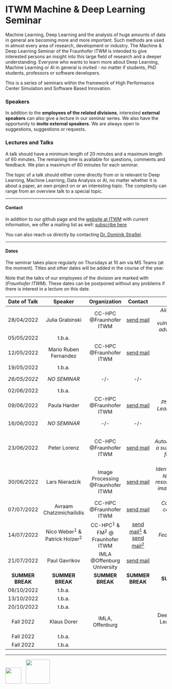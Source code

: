 # ITWM Machine & Deep Learning Seminar

Machine Learning, Deep Learning and the analysis of huge amounts of data in general are becoming more and more important. Such methods are used in almost every area of research, development or industry. The Machine & Deep Learning Seminar of the Fraunhofer ITWM is intended to give interested persons an insight into this large field of research and a deeper understanding. Everyone who wants to learn more about Deep Learning, Machine Learning or AI in general is invited - no matter if students, PhD students, professors or software developers.

This is a series of seminars within the framework of High Performance Center Simulation and Software Based Innovation.

### Speakers

In addition to the **employees of the related divisions**, interested **external speakers** can also give a lecture in our seminar series. We also have the opportunity to **invite external speakers**. We are always open to suggestions, suggestions or requests.

### Lectures and Talks

A talk should have a minimum length of 20 minutes and a maximum length of 60 minutes. The remaining time is available for questions, comments and feedback. We plan a maximum of 60 minutes for each seminar.

The topic of a talk should either come directly from or is relevant to Deep Learning, Machine Learning, Data Analysis or AI, no matter whether it is about a paper, an own project on or an interesting topic. The complexity can range from an overview talk to a special topic.

---

#### Contact

In addition to our github page and the [website at ITWM](http://s.fhg.de/DL-seminar) with current information, we offer a mailing list as well: [subscribe here](https://listserv.itwm.fraunhofer.de/mailman/listinfo/deep-learning-seminar)

You can also reach us directly by contacting [Dr. Dominik Straßel](https://www.itwm.fraunhofer.de/en/departments/hpc/staff/dominik-strassel.html).

---

#### Dates

The seminar takes place regularly on Thursdays at 10 am via MS Teams (at the moment). Titles and other dates will be added in the course of the year.

Note that the talks of our employees of the division are marked with (_Fraunhofer ITWM_). These dates can be postponed without any problems if there is interest in a lecture on this date.

| **Date of Talk** | **Speaker**           | **Organization** | **Contact**      | **Title**        | **Abstract**     | **Comment**         |
|:----------------:|:---------------------:|:----------------:|:----------------:|:----------------:|:----------------:|:-------------------:|
| 28/04/2022 | Julia Grabinski | CC-HPC @Fraunhofer ITWM | [send mail](julia.grabinski@uni-siegen.de) | _Aliasing coincides with CNNs vulnerability towards adversarial attacks_ | | |
| 05/05/2022 | t.b.a. | | | | | |
| 12/05/2022 | Mario Ruben Fernandez | CC-HPC @Fraunhofer ITWM | [send mail](mario.ruben.fernandez@itwm.fraunhofer.de) | | | |
| 19/05/2022 | t.b.a. | | | | | |
| _26/05/2022_ | _NO SEMINAR_ | -/- | -/- | -/- | -/- | Ascension of Christ |
| 02/06/2022 | t.b.a. | | | | | |
| 09/06/2022 | Paula Harder | CC-HPC @Fraunhofer ITWM | [send mail](paula.harder@itwm.fraunhofer.de) | _Physics Informed Learning of Aerosols_ | | |
| 16/06/2022 | _NO SEMINAR_ | -/- | -/- | -/- | -/- | Corpus Christi |
| 23/06/2022 | Peter Lorenz | CC-HPC @Fraunhofer ITWM | [send mail](peter.lorenz@itwm.fraunhofer.de) | _Is AutoAttack/AutoBench a suitable Benchmark for Adversarial Robustness?_ | | |
| 30/06/2022 | Lars Nieradzik | Image Processing @Fraunhofer ITWM | [send mail](lars.nieradzik@itwm.fraunhofer.de) | _Identification of wood species in high-resolution microscopy images using neural networks_ | | |
| 07/07/2022 | Avraam Chatzimichailidis | CC-HPC @Fraunhofer ITWM | [send mail](avraam.chatzimichailidis@itwm.fraunhofer.de ) | _Combating mode collapse in GAN training_ | | |
| 14/07/2022 | Nico Weber<sup>1</sup> & Patrick Holzer<sup>2</sup> | CC-HPC<sup>1</sup> & FM<sup>2</sup> @ Fraunhofer ITWM | [send mail<sup>1</sup>](nico.weber@itwm.fraunhofer.de) & [send mail<sup>2</sup>](patrick.holzer@itwm.fraunhofer.de) | _Federated Learning_ | | |
| 21/07/2022 | Paul Gavrikov | IMLA @Offenburg University | [send mail](paul.gavrikov@hs-offenburg.de) | _t.b.a._ | | |
| **SUMMER BREAK** | **SUMMER BREAK** | **SUMMER BREAK** | **SUMMER BREAK** | **SUMMER BREAK** | **SUMMER BREAK** | **SUMMER BREAK** |
| 06/10/2022 | t.b.a. | | | | | |
| 13/10/2022 | t.b.a. | | | | | |
| 20/10/2022 | t.b.a. | | | | | |
| Fall 2022 | Klaus Dorer | IMLA, Offenburg | |Deep Reinforcement Learning for Robot Soccer | | |
| Fall 2022 | t.b.a. | | | | | |
| Fall 2022 | t.b.a. | | | | | |

---

<a href="https://www.itwm.fraunhofer.de/"><img src="images/logo-itwm.png" height="50"></a>&emsp;<a href="https://www.leistungszentrum-simulation-software.de/"><img src="images/logo-lssi.png" height="75"></a>
